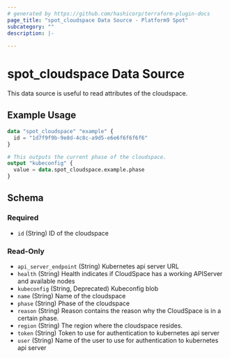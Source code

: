```yaml
---
# generated by https://github.com/hashicorp/terraform-plugin-docs
page_title: "spot_cloudspace Data Source - Platform9 Spot"
subcategory: ""
description: |-
  
---
```


# spot_cloudspace Data Source

This data source is useful to read attributes of the cloudspace.

## Example Usage

```terraform
data "spot_cloudspace" "example" {
  id = "1d7f9f9b-9e8d-4c8c-a9d5-e6e6f6f6f6f6"
}

# This outputs the current phase of the cloudspace.
output "kubeconfig" {
  value = data.spot_cloudspace.example.phase
}
```

<!-- schema generated by tfplugindocs -->
## Schema

### Required

- `id` (String) ID of the cloudspace

### Read-Only

- `api_server_endpoint` (String) Kubernetes api server URL
- `health` (String) Health indicates if CloudSpace has a working APIServer and available nodes
- `kubeconfig` (String, Deprecated) Kubeconfig blob
- `name` (String) Name of the cloudspace
- `phase` (String) Phase of the cloudspace
- `reason` (String) Reason contains the reason why the CloudSpace is in a certain phase.
- `region` (String) The region where the cloudspace resides.
- `token` (String) Token to use for authentication to kubernetes api server
- `user` (String) Name of the user to use for authentication to kubernetes api server
